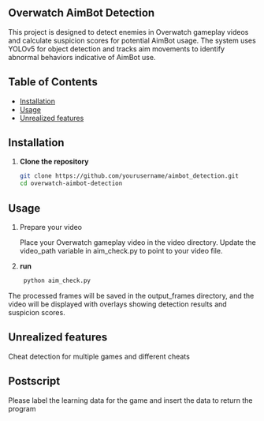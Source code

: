 ## Overwatch AimBot Detection

This project is designed to detect enemies in Overwatch gameplay videos and calculate suspicion scores for potential AimBot usage. The system uses YOLOv5 for object detection and tracks aim movements to identify abnormal behaviors indicative of AimBot use.

## Table of Contents
- [Installation](#installation)
- [Usage](#usage)
- [Unrealized features](#unrealized-features)

## Installation
1. **Clone the repository**
   ```bash
   git clone https://github.com/yourusername/aimbot_detection.git
   cd overwatch-aimbot-detection

## Usage
1. Prepare your video

    Place your Overwatch gameplay video in the video directory.
    Update the video_path variable in aim_check.py to point to your video file.

2. **run**
   ```bash
    python aim_check.py

The processed frames will be saved in the output_frames directory, and the video will be displayed with overlays showing detection results and suspicion scores.

## Unrealized features
Cheat detection for multiple games and different cheats

## Postscript
Please label the learning data for the game and insert the data to return the program
